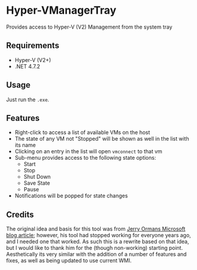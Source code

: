 # Hyper-VManagerTray
Provides access to Hyper-V (V2) Management from the system tray

## Requirements
  * Hyper-V (V2+)
  * .NET 4.7.2

## Usage
Just run the `.exe`.

## Features
 * Right-click to access a list of available VMs on the host
 * The state of any VM not "Stopped" will be shown as well in the list with its name
 * Clicking on an entry in the list will open `vmconnect` to that vm
 * Sub-menu provides access to the following state options:
   * Start
   * Stop
   * Shut Down
   * Save State
   * Pause
 * Notifications will be popped for state changes


## Credits
The original idea and basis for this tool was from [Jerry Ormans Microsoft blog article](https://blogs.msdn.microsoft.com/jorman/2010/01/24/hyper-v-manager/);
however, his tool had stopped working for everyone years ago, and I needed one that worked.
As such this is a rewrite based on that idea, but I would like to thank him for the (though
non-working) starting point. Aesthetically its very similar with the addition of a number of
features and fixes, as well as being updated to use current WMI.
